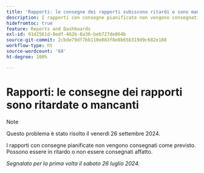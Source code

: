 ```yaml
---
title: 'Rapporti: le consegne dei rapporti subiscono ritardi o sono mancanti'
description: I rapporti con consegne pianificate non vengono consegnati come previsto. Possono essere in ritardo o non essere consegnati affatto.
hidefromtoc: true
feature: Reports and Dashboards
exl-id: 91d2561d-8edf-462b-8a36-beb727de064b
source-git-commit: 2cbde79df7bb110e083f8e8b65b319d9c682e188
workflow-type: ht
source-wordcount: '68'
ht-degree: 100%

---
```


# Rapporti: le consegne dei rapporti sono ritardate o mancanti

>[!NOTE]
>
>Questo problema è stato risolto il venerdì 26 settembre 2024.

I rapporti con consegne pianificate non vengono consegnati come previsto. Possono essere in ritardo o non essere consegnati affatto.

_Segnalato per la prima volta il sabato 26 luglio 2024._
